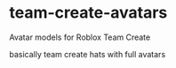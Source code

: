 # team-create-avatars
Avatar models for Roblox Team Create

basically team create hats with full avatars
